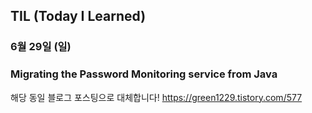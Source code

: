 ## TIL (Today I Learned)

### 6월 29일 (일)    
### Migrating the Password Monitoring service from Java
해당 동일 블로그 포스팅으로 대체합니다!
https://green1229.tistory.com/577   
